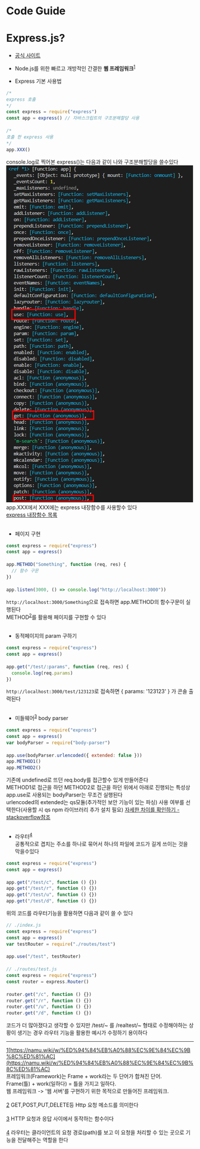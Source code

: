 # Code Guide

# Express.js?

- [공식 사이트](https://expressjs.com)
- Node.js를 위한 빠르고 개방적인 간결한 **웹 프레임워크**<sup>[1](#footnote1)</sup>

- Express 기본 사용법

```js
/*
express 호출
*/
const express = require("express")
const app = express() // 자바스크립트의 구조분해할당 사용

/*
호출 한 express 사용
*/
app.XXX()
```

console.log로 찍어본 express()는 다음과 같이 나와 구조분해할당을 쓸수있다 <img src="./express_console_log.png" width="502" height="905"><br/>
app.XXX에서 XXX에는 express 내장함수를 사용할수 있다<br/>
[express 내장함수 목록](https://expressjs.com/ko/4x/api.html)<br/><br/>

- 페이지 구현

```js
const express = require("express")
const app = express()

app.METHOD("Something", function (req, res) {
  // 함수 구문
})

app.listen(3000, () => console.log("http://localhost:3000"))
```

`http://localhost:3000/Something`으로 접속하면 app.METHOD의 함수구문이 실행된다<br/>
METHOD<sup>[2](#footnote2)</sup>를 활용해 페이지를 구현할 수 있다<br/><br/>

- 동적페이지의 param 구하기

```js
const express = require("express")
const app = express()

app.get("/test/:params", function (req, res) {
  console.log(req.params)
})
```

`http://localhost:3000/test/123123`로 접속하면
{ params: '123123' } 가 콘솔 출력된다<br/><br/>

- 미들웨어<sup>[3](#footnote3)</sup> body parser

```js
const express = require("express")
const app = express()
var bodyParser = require("body-parser")

app.use(bodyParser.urlencoded({ extended: false }))
app.METHOD1()
app.METHOD2()
```

기존에 undefined로 뜨던 req.body를 접근할수 있게 만들어준다<br/>
METHOD1로 접근을 하던 METHOD2로 접근을 하던 위에서 아래로 진행되는 특성상 app.use로 사용되는 bodyParser는 무조건 실행된다<br/>
urlencoded의 extended는 qs모듈(추가적인 보안 기능이 있는 파싱) 사용 여부를 선택한다(사용할 시 qs npm 라이브러리 추가 설치 필요) [자세한 차이를 확인하기 - stackoverflow참조](https://stackoverflow.com/questions/29960764/what-does-extended-mean-in-express-4-0/45690436#45690436)<br/><br/>

- 라우터<sup>[4](#footnote4)</sup><br/>
  공통적으로 겹치는 주소를 하나로 묶어서 하나의 파일에 코드가 길게 쓰이는 것을 막을수있다

```js
const express = require("express")
const app = express()

app.get("/test/c", function () {})
app.get("/test/r", function () {})
app.get("/test/u", function () {})
app.get("/test/d", function () {})
```

위의 코드를 라우터기능을 활용하면 다음과 같이 쓸 수 있다

```js
// ./index.js
const express = require("express")
const app = express()
var testRouter = require("./routes/test")

app.use("/test", testRouter)

// ./routes/test.js
const express = require("express")
const router = express.Router()

router.get("/c", function () {})
router.get("/r", function () {})
router.get("/u", function () {})
router.get("/d", function () {})
```

코드가 더 많아졌다고 생각할 수 있지만 /test/~ 를 /realtest/~ 형태로 수정해야하는 상황이 생기는 경우 라우터 기능을 활용한 예시가 수정하기 용이하다<br/>

---

<u><a name="footnote1">1</a></u>[https://namu.wiki/w/%ED%94%84%EB%A0%88%EC%9E%84%EC%9B%8C%ED%81%AC](https://namu.wiki/w/%ED%94%84%EB%A0%88%EC%9E%84%EC%9B%8C%ED%81%AC)<br/>
프레임워크(Framework)는 Frame + work라는 두 단어가 합쳐진 단어.<br/>
Frame(틀) + work(일하다) = 틀을 가지고 일하다.<br/>
웹 프레임워크 -> '웹 서버'를 구현하기 위한 목적으로 만들어진 프레임워크.<br/><br/>
<u><a name="footnote2">2</a></u> GET,POST,PUT,DELETE등 Http 요청 메소드를 의미한다<br/><br/>
<u><a name="footnote3">3</a></u> HTTP 요청과 응답 사이에서 동작하는 함수이다<br/><br/>
<u><a name="footnote4">4</a></u> 라우터는 클라이언트의 요청 경로(path)를 보고 이 요청을 처리할 수 있는 곳으로 기능을 전달해주는 역할을 한다<br/>
